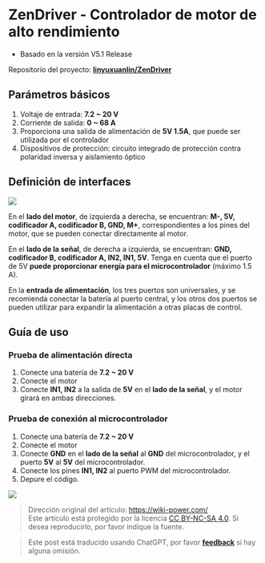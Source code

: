 # ZenDriver - Controlador de motor de alto rendimiento

- Basado en la versión V5.1 Release

Repositorio del proyecto: [**linyuxuanlin/ZenDriver**](https://github.com/linyuxuanlin/ZenDriver)

## Parámetros básicos

1. Voltaje de entrada: **7.2 ~ 20 V**
2. Corriente de salida: **0 ~ 68 A**
3. Proporciona una salida de alimentación de **5V 1.5A**, que puede ser utilizada por el controlador
4. Dispositivos de protección: circuito integrado de protección contra polaridad inversa y aislamiento óptico

## Definición de interfaces

![](https://img.wiki-power.com/d/wiki-media/img/20200125192433.png)

En el **lado del motor**, de izquierda a derecha, se encuentran: **M-, 5V, codificador A, codificador B, GND, M+**, correspondientes a los pines del motor, que se pueden conectar directamente al motor.

En el **lado de la señal**, de derecha a izquierda, se encuentran: **GND, codificador B, codificador A, IN2, IN1, 5V**. Tenga en cuenta que el puerto de 5V **puede proporcionar energía para el microcontrolador** (máximo 1.5 A).

En la **entrada de alimentación**, los tres puertos son universales, y se recomienda conectar la batería al puerto central, y los otros dos puertos se pueden utilizar para expandir la alimentación a otras placas de control.

## Guía de uso

### Prueba de alimentación directa

1. Conecte una batería de **7.2 ~ 20 V**
2. Conecte el motor
3. Conecte **IN1, IN2** a la salida de **5V** en el **lado de la señal**, y el motor girará en ambas direcciones.

### Prueba de conexión al microcontrolador

1. Conecte una batería de **7.2 ~ 20 V**
2. Conecte el motor
3. Conecte **GND** en el **lado de la señal** al **GND** del microcontrolador, y el puerto **5V** al **5V** del microcontrolador.
4. Conecte los pines **IN1, IN2** al puerto PWM del microcontrolador.
5. Depure el código.

![](https://img.wiki-power.com/d/wiki-media/img/20200125192734.png)

> Dirección original del artículo: <https://wiki-power.com/>  
> Este artículo está protegido por la licencia [CC BY-NC-SA 4.0](https://creativecommons.org/licenses/by/4.0/deed.zh). Si desea reproducirlo, por favor indique la fuente.

> Este post está traducido usando ChatGPT, por favor [**feedback**](https://github.com/linyuxuanlin/Wiki_MkDocs/issues/new) si hay alguna omisión.
